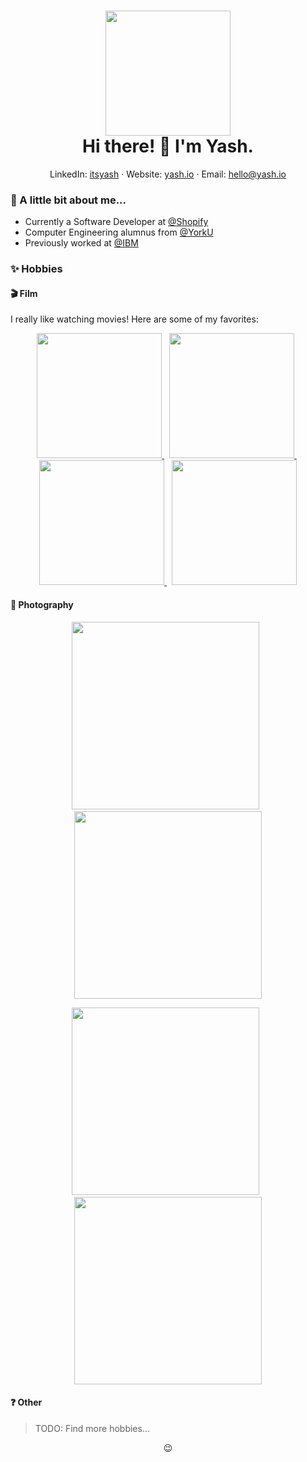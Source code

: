 <!-- Header -->
<h1 align="center">
  <img src="https://user-images.githubusercontent.com/32605754/87495507-938d0580-c61f-11ea-997c-8a3da7998c45.png" width="200"></img> <!-- Avatar -->
  <br>
  Hi there! 👋 I'm Yash.
</h1>

<p align="center">
  LinkedIn: <a href="https://www.linkedin.com/in/itsyash/">itsyash</a> &middot;
  Website: <a href="https://yash.io/">yash.io</a> &middot;
  Email: <a href="mailto:hello@yash.io">hello@yash.io</a>
</p>

### 👀 A little bit about me...

* Currently a Software Developer at [@Shopify](https://www.shopify.com/)
* Computer Engineering alumnus from [@YorkU](https://www.yorku.ca/)
* Previously worked at [@IBM](https://www.ibm.com/)

### ✨ Hobbies

#### 🎬 Film

I really like watching movies! Here are some of my favorites:

<p align="center">
  <a href="https://letterboxd.com/film/pather-panchali/">
    <img src="https://user-images.githubusercontent.com/32605754/87497144-f7fd9400-c622-11ea-8bcb-cec944ec50e8.png" width="200"></img>
  </a> &nbsp;
  <a href="https://letterboxd.com/film/grave-of-the-fireflies/">
    <img src="https://user-images.githubusercontent.com/32605754/87497171-0d72be00-c623-11ea-96b1-dd7ab51a3998.png" width="200"></img>
  </a> &nbsp;
  <a href="https://letterboxd.com/film/the-400-blows/">
    <img src="https://user-images.githubusercontent.com/32605754/87497186-1794bc80-c623-11ea-8f35-11de1884c7a5.png" width="200"></img>
  </a> &nbsp;
  <a href="https://letterboxd.com/film/still-walking/">
    <img src="https://user-images.githubusercontent.com/32605754/87497223-27ac9c00-c623-11ea-8709-ed71fc92bd2c.png" width="200"></img>
  </a>
</p>

#### 📸 Photography

<p align="center">
  <img src="https://user-images.githubusercontent.com/32605754/183433001-50f73b77-d928-4451-aa1c-d7a9191ce022.JPG" width="300"></img> &nbsp;
  <img src="https://user-images.githubusercontent.com/32605754/183433075-3cd132e8-178d-4c77-a54d-6a0a54d6a1c4.JPG" width="300"></img>
</p>
<p align="center">
  <img src="https://user-images.githubusercontent.com/32605754/183435038-ef85c90f-387d-41fe-91ff-55e6da1eb0aa.JPG" width="300"></img> &nbsp;
  <img src="https://user-images.githubusercontent.com/32605754/183433274-cd608940-a8b7-4544-a646-5aa139f00a16.JPG" width="300"></img>
</p>

#### ❓ Other

> TODO: Find more hobbies...

<!-- Footer -->
<p align="center">😉</p>

